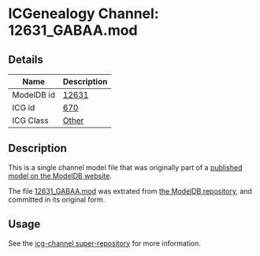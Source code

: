 # ICGenealogy Channel: 12631\_GABAA.mod

## Details

Name | Description
---- | -----------
ModelDB id | [12631](http://senselab.med.yale.edu/ModelDB/ShowModel.cshtml?model=12631)
ICG id | [670](http://icg.neurotheory.ox.ac.uk/channels/other/670)
ICG Class | [Other](http://icg.neurotheory.ox.ac.uk/channels/other)

## Description

This is a single channel model file that was originally part of a [published model on the ModelDB website](http://senselab.med.yale.edu/mModelDB/ShowModel.cshtml?model=12631).

The file [12631\_GABAA.mod](12631_GABAA.mod) was extrated from [the ModelDB repository](http://senselab.med.yale.edu/ModelDB/ShowModel.cshtml?model=12631), and committed in its original form.

## Usage

See the [icg-channel super-repository](https://github.com/icgenealogy/icg-channels) for more information.